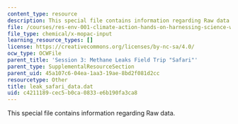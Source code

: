 ```yaml
---
content_type: resource
description: This special file contains information regarding Raw data.
file: /courses/res-env-001-climate-action-hands-on-harnessing-science-with-communities-to-cut-carbon-january-iap-2017/c4211189cec5b0ca0833e6b190fa3ca8_leak_safari_data.dat
file_type: chemical/x-mopac-input
learning_resource_types: []
license: https://creativecommons.org/licenses/by-nc-sa/4.0/
ocw_type: OCWFile
parent_title: 'Session 3: Methane Leaks Field Trip "Safari"'
parent_type: SupplementalResourceSection
parent_uid: 45a107c6-04ea-1aa3-19ae-8bd2f081d2cc
resourcetype: Other
title: leak_safari_data.dat
uid: c4211189-cec5-b0ca-0833-e6b190fa3ca8
---
```

This special file contains information regarding Raw data.